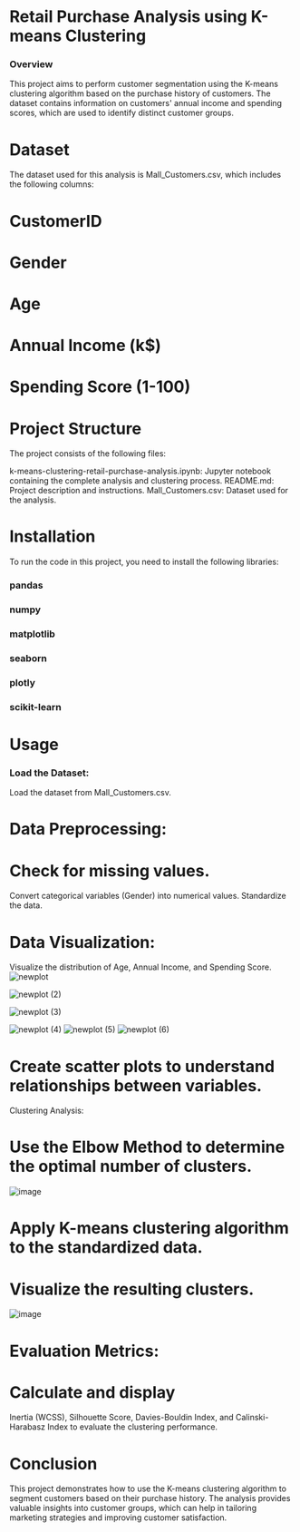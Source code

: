 # Retail Purchase Analysis using K-means Clustering
### Overview
This project aims to perform customer segmentation using the K-means clustering algorithm based on the purchase history of customers. The dataset contains information on customers' annual income and spending scores, which are used to identify distinct customer groups.

# Dataset
The dataset used for this analysis is Mall_Customers.csv, which includes the following columns:

# CustomerID
# Gender
# Age
# Annual Income (k$)
# Spending Score (1-100)

# Project Structure
The project consists of the following files:

k-means-clustering-retail-purchase-analysis.ipynb: Jupyter notebook containing the complete analysis and clustering process.
README.md: Project description and instructions.
Mall_Customers.csv: Dataset used for the analysis.

# Installation
To run the code in this project, you need to install the following libraries:

### pandas
### numpy
### matplotlib
### seaborn
### plotly
### scikit-learn
# Usage
### Load the Dataset:

Load the dataset from Mall_Customers.csv.
# Data Preprocessing:

# Check for missing values.
Convert categorical variables (Gender) into numerical values.
Standardize the data.
# Data Visualization:

Visualize the distribution of Age, Annual Income, and Spending Score.
![newplot](https://github.com/UmairPirzada/PRODIGY_ML_02/assets/129576257/edcc66cc-8999-46dd-8661-95a90766c1f7)

![newplot (2)](https://github.com/UmairPirzada/PRODIGY_ML_02/assets/129576257/bbf01303-ff0d-4708-8fb7-f55f55945ca9)

![newplot (3)](https://github.com/UmairPirzada/PRODIGY_ML_02/assets/129576257/4e659313-6864-4cf7-8a2f-ef43b184a312)

![newplot (4)](https://github.com/UmairPirzada/PRODIGY_ML_02/assets/129576257/54b39ccd-a48c-44a3-bc89-445d0ab19d36)
![newplot (5)](https://github.com/UmairPirzada/PRODIGY_ML_02/assets/129576257/e4817325-3515-462e-b5df-4700f78c2c70)
![newplot (6)](https://github.com/UmairPirzada/PRODIGY_ML_02/assets/129576257/a9d0e284-2007-4e01-bdf5-c050348f9c64)


# Create scatter plots to understand relationships between variables.
Clustering Analysis:

# Use the Elbow Method to determine the optimal number of clusters.
![image](https://github.com/UmairPirzada/PRODIGY_ML_02/assets/129576257/a150a520-a258-4dab-a1f4-5f5c90167663)

# Apply K-means clustering algorithm to the standardized data.
# Visualize the resulting clusters.
![image](https://github.com/UmairPirzada/PRODIGY_ML_02/assets/129576257/54e1d870-ef36-48f4-9a53-7eff17001d99)

# Evaluation Metrics:

# Calculate and display 
Inertia (WCSS), 
Silhouette Score, 
Davies-Bouldin Index, 
and Calinski-Harabasz Index to evaluate the clustering performance.

# Conclusion
This project demonstrates how to use the K-means clustering algorithm to segment customers based on their purchase history. The analysis provides valuable insights into customer groups, which can help in tailoring marketing strategies and improving customer satisfaction.
